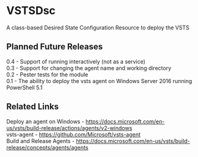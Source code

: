 # VSTSDsc
A class-based Desired State Configuration Resource to deploy the VSTS

## Planned Future Releases
0.4 - Support of running interactively (not as a service)  
0.3 - Support for changing the agent name and working directory  
0.2 - Pester tests for the module  
0.1 - The ability to deploy the vsts agent on Windows Server 2016 running PowerShell 5.1  


## Related Links

Deploy an agent on Windows - https://docs.microsoft.com/en-us/vsts/build-release/actions/agents/v2-windows  
vsts-agent - https://github.com/Microsoft/vsts-agent  
Build and Release Agents - https://docs.microsoft.com/en-us/vsts/build-release/concepts/agents/agents  
